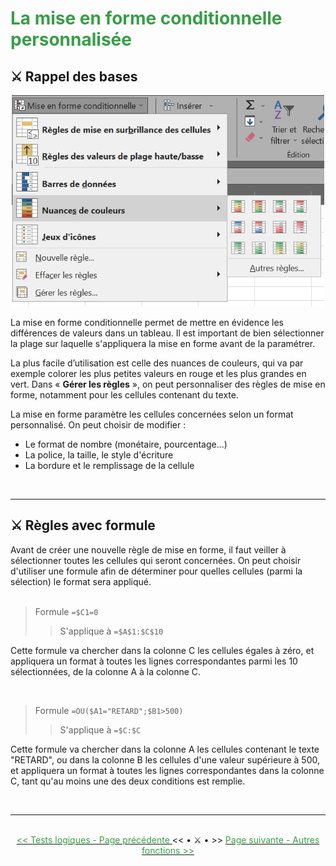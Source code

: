 <h1> <font color="#389E46"> La mise en forme conditionnelle personnalisée </font> </h1>

<h2>⚔️ Rappel des bases</h2>

<center> <img width=500 src="images/mise_en_forme_conditionnelle.jpg" alt="Mise en forme conditionnelle" /> </center>

<p>La mise en forme conditionnelle permet de mettre en évidence les différences de valeurs dans un tableau. Il est important de bien sélectionner la plage sur laquelle s'appliquera la mise en forme avant de la paramétrer. </p>
<p>La plus facile d’utilisation est celle des nuances de couleurs, qui va par exemple colorer les plus petites valeurs en rouge et les plus grandes en vert. Dans « <b>Gérer les règles</b> », on peut personnaliser des règles de mise en forme, notamment pour les cellules contenant du texte. </p>
<p>La mise en forme paramètre les cellules concernées selon un format personnalisé. On peut choisir de modifier : </p>
<ul>
  <li>Le format de nombre (monétaire, pourcentage...)</li>
  <li>La police, la taille, le style d'écriture</li>
  <li>La bordure et le remplissage de la cellule</li>
</ul>

<br>
<hr />

<h2>⚔️ Règles avec formule</h2>

<p>Avant de créer une nouvelle règle de mise en forme, il faut veiller à sélectionner toutes les cellules qui seront concernées. On peut choisir d'utiliser une formule afin de déterminer pour quelles cellules (parmi la sélection) le format sera appliqué. <br>

<br>

<blockquote> Formule <code>=$C1=0</code> <br>
<blockquote>S'applique à <code>=$A$1:$C$10</code> </blockquote> </blockquote>
<p>Cette formule va chercher dans la colonne C les cellules égales à zéro, et appliquera un format à toutes les lignes correspondantes parmi les 10 sélectionnées, de la colonne A à la colonne C.</p>

<br>

<blockquote>Formule <code>=OU($A1="RETARD";$B1>500)</code> <br>
<blockquote>S'applique à <code>=$C:$C</code> </blockquote> </blockquote>
<p>Cette formule va chercher dans la colonne A les cellules contenant le texte "RETARD", ou dans la colonne B les cellules d'une valeur supérieure à 500, et appliquera un format à toutes les lignes correspondantes dans la colonne C, tant qu'au moins une des deux conditions est remplie.</p>


<br>
<hr/>
<br>

<center> <a href="tests-logiques" target="self" title="Tests logiques"> <font color="#389E46"> << Tests logiques - Page précédente </font> </a> << • ⚔️ • >> <a href="autres-fonctions" target="_self" title="Autres fonctions"> <font color="#389E46"> Page suivante - Autres fonctions >> </font> </a> </center>
